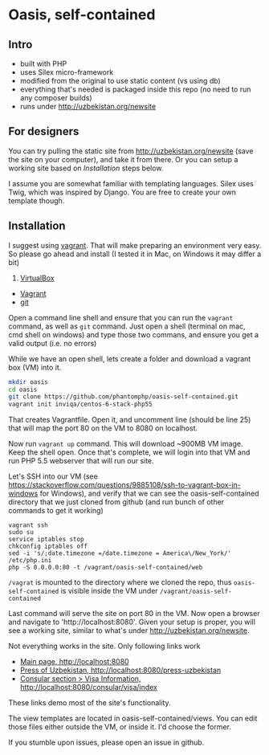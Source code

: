 # Oasis, self-contained

## Intro

- built with PHP
- uses Silex micro-framework
- modified from the original to use static content (vs using db)
- everything that's needed is packaged inside this repo (no need to run any composer builds)
- runs under http://uzbekistan.org/newsite

## For designers

You can try pulling the static site from http://uzbekistan.org/newsite (save the site on your computer), and take it from there. Or you can setup a working site based on *Installation* steps below.

I assume you are somewhat familiar with templating languages. Silex uses Twig, which was inspired by Django. You are free to create your own template though.

## Installation
I suggest using [vagrant](https://www.vagrantup.com/). That will make preparing an environment very easy. So please go ahead and install (I tested it in Mac, on Windows it may differ a bit)

1. [VirtualBox](https://www.virtualbox.org/wiki/Downloads)
* [Vagrant](https://www.vagrantup.com/downloads.html)
* [git](https://github.com/git-for-windows/git/releases/download/v2.11.1.windows.1/Git-2.11.1-64-bit.exe)

Open a command line shell and ensure that you can run the `vagrant` command, as well as `git` command. Just open a shell (terminal on mac, cmd shell on windows) and type those two commans, and ensure you get a valid output (i.e. no errors)

While we have an open shell, lets create a folder and download a vagrant box (VM) into it.

```bash
mkdir oasis
cd oasis
git clone https://github.com/phantomphp/oasis-self-contained.git
vagrant init inviqa/centos-6-stack-php55
```

That creates Vagrantfile. Open it, and uncomment line (should be line 25) that will map the port 80 on the VM to 8080 on localhost.

Now run `vagrant up` command. This will download ~900MB VM image. Keep the shell open. Once that's complete, we will login into that VM and run PHP 5.5 webserver that will run our site.

Let's SSH into our VM (see https://stackoverflow.com/questions/9885108/ssh-to-vagrant-box-in-windows for Windows), and verify that we can see the oasis-self-contained directory that we just cloned from github (and run bunch of other commands to get it working)

```
vagrant ssh
sudo su
service iptables stop
chkconfig iptables off
sed -i 's/;date.timezone =/date.timezone = America\/New_York/' /etc/php.ini
php -S 0.0.0.0:80 -t /vagrant/oasis-self-contained/web
```

`/vagrat` is mounted to the directory where we cloned the repo, thus `oasis-self-contained` is visible inside the VM under `/vagrant/oasis-self-contained`

Last command will serve the site on port 80 in the VM. Now open a browser and navigate to 'http://localhost:8080'. Given your setup is proper, you will see a working site, similar to what's under http://uzbekistan.org/newsite.

Not everything works in the site. Only following links work

- [Main page, http://localhost:8080](http://localhost:8080)
- [Press of Uzbekistan, http://localhost:8080/press-uzbekistan](http://localhost:8080/press-uzbekistan)
- [Consular section > Visa Information, http://localhost:8080/consular/visa/index](http://localhost:8080/consular/visa/index)

These links demo most of the site's functionality.

The view templates are located in oasis-self-contained/views. You can edit those files either outside the VM, or inside it. I'd choose the former.

If you stumble upon issues, please open an issue in github.


